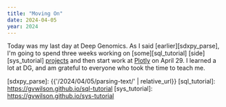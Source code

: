 ```yaml
---
title: "Moving On"
date: 2024-04-05
year: 2024
---
```


Today was my last day at Deep Genomics.
As I said [earlier][sdxpy_parse],
I'm going to spend three weeks working on [some][sql_tutorial] [side][sys_tutorial] [projects][rsdx]
and then start work at [Plotly][plotly] on April 29.
I learned a lot at DG,
and am grateful to everyone who took the time to teach me.

[plotly]: https://plotly.com/
[rsdx]: https://gvwilson.github.io/rsdx/
[sdxpy_parse]: {{'/2024/04/05/parsing-text/' | relative_url}}
[sql_tutorial]: https://gvwilson.github.io/sql-tutorial
[sys_tutorial]: https://gvwilson.github.io/sys-tutorial
